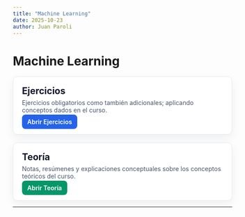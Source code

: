 ```yaml
---
title: "Machine Learning"
date: 2025-10-23
author: Juan Paroli
---
```


# Machine Learning



<div style="display:flex; gap:18px; flex-wrap:wrap; margin-top:1rem;">
    <div style="flex:1 1 380px; border:1px solid #e2e8f0; border-radius:10px; padding:20px; box-shadow:0 8px 22px rgba(16,24,40,0.06); background:#fff;">
		<h2 style="margin-top:0; margin-bottom:6px;"><a href="ejercicios/" style="color:#0f172a; text-decoration:none;">Ejercicios</a></h2>
		<p style="color:#475569; margin:0 0 10px;">Ejercicios obligatorios como también adicionales; aplicando conceptos dados en el curso.</p>
		<a href="ejercicios/" style="background:#2563eb;color:#fff;padding:8px 12px;border-radius:8px;text-decoration:none;font-weight:600;">Abrir Ejercicios</a>
    </div>
    <div style="flex:1 1 380px; border:1px solid #e2e8f0; border-radius:10px; padding:20px; box-shadow:0 8px 22px rgba(16,24,40,0.06); background:#fff;">
		<h2 style="margin-top:0; margin-bottom:6px;"><a href="teoria/index.md" style="color:#0f172a; text-decoration:none;">Teoría</a></h2>
		<p style="color:#475569; margin:0 0 10px;">Notas, resúmenes y explicaciones conceptuales sobre los conceptos teóricos del curso.</p>
		<a href="teoria/index.md" style="background:#059669;color:#fff;padding:8px 12px;border-radius:8px;text-decoration:none;font-weight:600;">Abrir Teoría</a>
	</div>
</div>

---